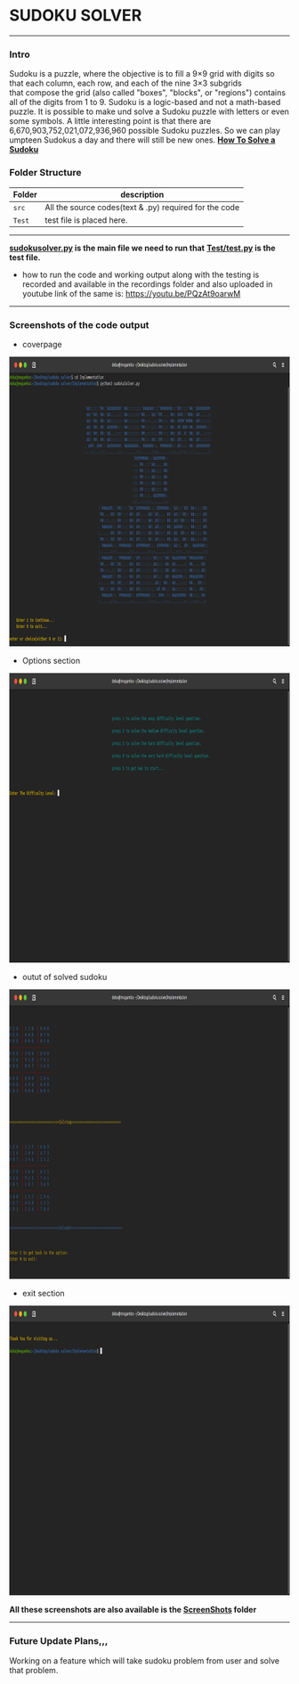 # SUDOKU SOLVER
------

### Intro
Sudoku is a puzzle, where the objective is to  fill a 9×9 grid with digits so that each column, each row, and each of the nine 3×3 subgrids  
that compose the grid (also called "boxes", "blocks", or "regions") contains all of the digits from 1 to 9.
Sudoku is a logic-based and not a math-based puzzle. It is possible to make und solve a Sudoku puzzle with letters or even some symbols.
A little interesting point is that there are 6,670,903,752,021,072,936,960 possible Sudoku puzzles. So we can play umpteen Sudokus a day and there will still be new ones.
**[How To Solve a Sudoku](http://www.sudoku-space.com/sudoku.php)**

### Folder Structure
Folder        | description
--------------| ----------------------------------------------
`src`         | All the source codes(text & .py) required for the code
`Test`        | test file is placed here.

--------------------------------------------------------

**[sudokusolver.py](https://github.com/debasish2110/265057_Python_Miniproject/blob/master/Implementation/sudokuSolver.py) is the main file we need to run that**
**[Test/test.py](https://github.com/debasish2110/265057_Python_Miniproject/blob/master/Implementation/Test/test.py) is the test file.**

* how to run the code and working output along with the testing is recorded and available in the recordings folder and also uploaded in youtube link of the same is: https://youtu.be/PQzAt9oarwM

--------------------------------------------------------

### Screenshots of the code output

* coverpage

 <img src="https://github.com/debasish2110/265057_Python_Miniproject/blob/master/ScreenShots/welcome%20page.png" width="920" height="520">

* Options section

 <img src="https://github.com/debasish2110/265057_Python_Miniproject/blob/master/ScreenShots/options.png" width="920" height="520">

* outut of solved sudoku

 <img src="https://github.com/debasish2110/265057_Python_Miniproject/blob/master/ScreenShots/solving%20sudoku%20problem.png" width="920" height="520">

* exit section

 <img src="https://github.com/debasish2110/265057_Python_Miniproject/blob/master/ScreenShots/exit%20page.png" width="920" height="520">

**All these screenshots are also available is the [ScreenShots](https://github.com/debasish2110/265057_Python_Miniproject/tree/master/ScreenShots) folder**

-----

### Future Update Plans,,,

Working on a feature which will take sudoku problem from user and solve that problem.








